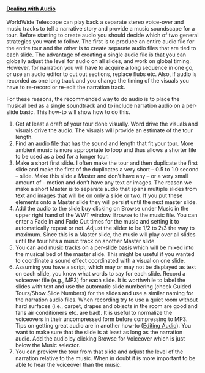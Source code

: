 #### [Dealing with Audio](#dealingwithaudio)

WorldWide Telescope can play back a separate stereo voice-over and music tracks to tell a narrative story and provide a music soundscape for a tour. Before starting to create audio you should decide which of two general strategies you want to follow. The first is to produce an entire audio file for the entire tour and the other is to create separate audio files that are tied to each slide. The advantage of creating a single audio file is that you can globally adjust the level for audio on all slides, and work on global timing. However, for narration you will have to acquire a long sequence in one go, or use an audio editor to cut out sections, replace flubs etc. Also, if audio is recorded as one long track and you change the timing of the visuals you have to re-record or re-edit the narration track.

For these reasons, the recommended way to do audio is to place the musical bed as a single soundtrack and to include narration audio on a per-slide basic. This how-to will show how to do this.

1.  Get at least a draft of your tour done visually. Word drive the visuals and visuals drive the audio. The visuals will provide an estimate of the tour length.
2.  Find an [audio file](/Download/TourAssets#music) that has the sound and length that fit your tour. More ambient music is more appropriate to loop and thus allows a shorter file to be used as a bed for a longer tour.
3.  Make a short first slide. I often make the tour and then duplicate the first slide and make the first of the duplicates a very short – 0.5 to 1.0 second – slide. Make this slide a Master and don’t have any – or a very small amount of – motion and don’t have any text or images. The reason we make a short Master is to separate audio that spans multiple slides from text and images that will be on only a slide or two. If you put these elements onto a Master slide they will persist until the next master slide.
4.  Add the audio to the slide buy clicking on Browse under Music in the upper right hand of the WWT window. Browse to the music file. You can enter a Fade In and Fade Out times for the music and setting it to automatically repeat or not. Adjust the slider to be 1/2 to 2/3 the way to maximum. Since this is a Master slide, the music will play over all slides until the tour hits a music track on another Master slide.
5.  You can add music tracks on a per-slide basis which will be mixed into the musical bed of the master slide. This might be useful if you wanted to coordinate a sound effect coordinated with a visual on one slide.
6.  Assuming you have a script, which may or may not be displayed as text on each slide, you know what words to say for each slide. Record a voiceover file (e.g., MP3) for each slide. It is worthwhile to label the slides with text and use the automatic slide numbering (check Guided Tours/Show Slide Numbers) for the slides and use a similar naming for the narration audio files. When recording try to use a quiet room without hard surfaces (i.e., carpet, drapes and objects in the room are good and fans air conditioners etc. are bad). It is useful to normalize the voiceovers in their uncompressed form before compressing to MP3\. Tips on getting great audio are in another how-to ([Editing Audio](#editingaudio)). You want to make sure that the slide is at least as long as the narration audio. Add the audio by clicking Browse for Voiceover which is just below the Music selector.
7.  You can preview the tour from that slide and adjust the level of the narration relative to the music. When in doubt it is more important to be able to hear the voiceover than the music.
